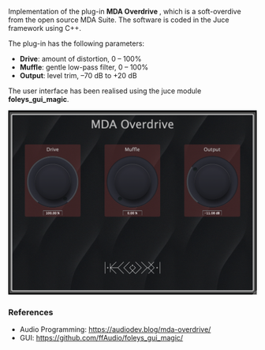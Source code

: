 Implementation of the plug-in <b> MDA Overdrive </b>, which is a soft-overdive from the open source MDA Suite.
The software is coded in the Juce framework using C++.

The plug-in has the following parameters:

- <b>Drive</b>: amount of distortion, 0 – 100%
- <b>Muffle</b>: gentle low-pass filter, 0 – 100%
- <b>Output</b>: level trim, –70 dB to +20 dB

The user interface has been realised using the juce module <b>foleys_gui_magic</b>.

<img align="centre" alt="gui" width="1024px" src="./Resources/screen.png" />

### References

- Audio Programming: https://audiodev.blog/mda-overdrive/
- GUI: https://github.com/ffAudio/foleys_gui_magic/
